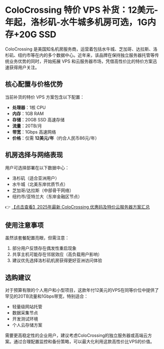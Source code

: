 # ColoCrossing 特价 VPS 补货：12美元-年起，洛杉矶-水牛城多机房可选，1G内存+20G SSD

ColoCrossing 是美国知名机房服务商，运营着包括水牛城、芝加哥、达拉斯、洛杉矶、纽约市等在内的多个数据中心。近年来，该品牌在保持独立服务器托管等传统业务优势的同时，开始拓展 VPS 和云服务器市场，凭借高性价比的特价方案迅速获得用户关注。

## 核心配置与价格优势

当前补货的特价 VPS 方案包含以下配置：
- **处理器**：1核 CPU
- **内存**：1GB RAM
- **存储**：20GB SSD 高速存储
- **流量**：20TB/月
- **带宽**：1Gbps 高速网络
- **价格**：仅需 **12美元/年**（约合人民币86元/年）

## 机房选择与网络表现

用户可选择部署在以下数据中心：
- 洛杉矶（适合亚洲用户）
- 水牛城（北美东岸优质节点）
- 芝加哥/达拉斯（中部骨干网络）
- 纽约市/亚特兰大（东岸金融区节点）

👉 [【点击查看】2025年最新 ColoCrossing 优惠码及特价云服务器方案汇总](https://bit.ly/ColoCrossing)

## 使用注意事项

虽然该套餐配置亮眼，但需注意：
1. 部分用户反馈存在偶发性重启现象
2. 共享主机可能存在邻居效应（高负载用户影响）
3. 建议优先选择洛杉矶机房获得更好亚洲访问体验

## 选购建议

对于预算有限的个人用户和小型项目，这款年付12美元的VPS在同等价位中提供了罕见的20TB流量和1Gbps带宽，特别适合：
- 轻量级网站托管
- 数据采集节点
- 开发测试环境
- 个人云存储方案

需要更高稳定性的企业用户，建议考虑ColoCrossing的独立服务器或高端云方案。通过合理配置监控和备份策略，可以最大化利用这款高性价比VPS的价值。